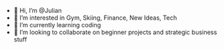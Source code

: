 - 👋 Hi, I’m @Julian
- 👀 I’m interested in Gym, Skiing, Finance, New Ideas, Tech
- 🌱 I’m currently learning coding
- 💞️ I’m looking to collaborate on beginner projects and strategic business stuff

<!---
Juliandroh/Juliandroh is a ✨ special ✨ repository because its `README.md` (this file) appears on your GitHub profile.
You can click the Preview link to take a look at your changes.
--->
